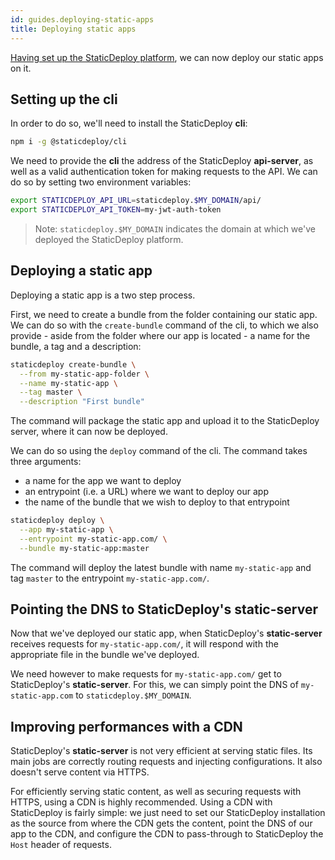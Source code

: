```yaml
---
id: guides.deploying-static-apps
title: Deploying static apps
---
```


[Having set up the StaticDeploy platform](/docs/guides.deploying-staticdeploy-with-docker-compose.html),
we can now deploy our static apps on it.

## Setting up the cli

In order to do so, we'll need to install the StaticDeploy **cli**:

```sh
npm i -g @staticdeploy/cli
```

We need to provide the **cli** the address of the StaticDeploy **api-server**,
as well as a valid authentication token for making requests to the API. We can
do so by setting two environment variables:

```sh
export STATICDEPLOY_API_URL=staticdeploy.$MY_DOMAIN/api/
export STATICDEPLOY_API_TOKEN=my-jwt-auth-token
```

> Note: `staticdeploy.$MY_DOMAIN` indicates the domain at which we've deployed
> the StaticDeploy platform.

## Deploying a static app

Deploying a static app is a two step process.

First, we need to create a bundle from the folder containing our static app. We
can do so with the `create-bundle` command of the cli, to which we also
provide - aside from the folder where our app is located - a name for the
bundle, a tag and a description:

```sh
staticdeploy create-bundle \
  --from my-static-app-folder \
  --name my-static-app \
  --tag master \
  --description "First bundle"
```

The command will package the static app and upload it to the StaticDeploy
server, where it can now be deployed.

We can do so using the `deploy` command of the cli. The command takes three
arguments:

- a name for the app we want to deploy
- an entrypoint (i.e. a URL) where we want to deploy our app
- the name of the bundle that we wish to deploy to that entrypoint

```sh
staticdeploy deploy \
  --app my-static-app \
  --entrypoint my-static-app.com/ \
  --bundle my-static-app:master
```

The command will deploy the latest bundle with name `my-static-app` and tag
`master` to the entrypoint `my-static-app.com/`.

## Pointing the DNS to StaticDeploy's static-server

Now that we've deployed our static app, when StaticDeploy's **static-server**
receives requests for `my-static-app.com/`, it will respond with the appropriate
file in the bundle we've deployed.

We need however to make requests for `my-static-app.com/` get to StaticDeploy's
**static-server**. For this, we can simply point the DNS of `my-static-app.com`
to `staticdeploy.$MY_DOMAIN`.

## Improving performances with a CDN

StaticDeploy's **static-server** is not very efficient at serving static files.
Its main jobs are correctly routing requests and injecting configurations. It
also doesn't serve content via HTTPS.

For efficiently serving static content, as well as securing requests with HTTPS,
using a CDN is highly recommended. Using a CDN with StaticDeploy is fairly
simple: we just need to set our StaticDeploy installation as the source from
where the CDN gets the content, point the DNS of our app to the CDN, and
configure the CDN to pass-through to StaticDeploy the `Host` header of requests.
